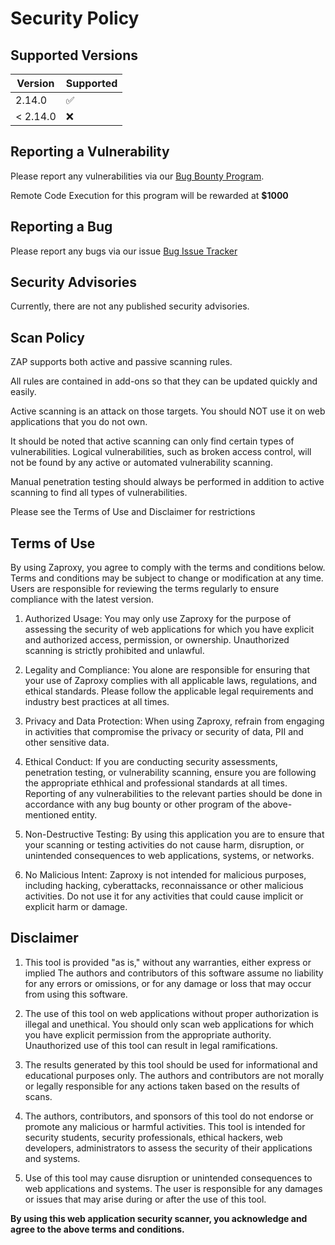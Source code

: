 
# Security Policy

## Supported Versions

| Version  | Supported          |
| -------- | ------------------ |
| 2.14.0   | :white_check_mark: |
| < 2.14.0 | :x:                |

## Reporting a Vulnerability

Please report any vulnerabilities via our [Bug Bounty Program](https://bugcrowd.com/owaspzap).

Remote Code Execution for this program will be rewarded at __$1000__

## Reporting a Bug

Please report any bugs via our issue [Bug Issue Tracker](https://github.com/zaproxy/zaproxy/issues/new/choose)

## Security Advisories

Currently, there are not any published security advisories.

## Scan Policy

ZAP supports both active and passive scanning rules.

All rules are contained in add-ons so that they can be updated quickly and easily.

Active scanning is an attack on those targets.
You should NOT use it on web applications that you do not own.

It should be noted that active scanning can only find certain types of vulnerabilities.
Logical vulnerabilities, such as broken access control, will not be found by any active or automated vulnerability scanning.

Manual penetration testing should always be performed in addition to active scanning to find all types of vulnerabilities.

Please see the Terms of Use and Disclaimer for restrictions

## Terms of Use

By using Zaproxy, you agree to comply with the terms and conditions below. Terms and conditions may be subject to change or modification at any time. Users are responsible for reviewing the terms regularly to ensure compliance with the latest version.

1. Authorized Usage: You may only use Zaproxy for the purpose of assessing the security of web applications for which you have explicit and authorized access, permission, or ownership. Unauthorized scanning is strictly prohibited and unlawful.

2. Legality and Compliance: You alone are responsible for ensuring that your use of Zaproxy complies with all applicable laws, regulations, and ethical standards. Please follow the applicable legal requirements and industry best practices at all times.

3. Privacy and Data Protection: When using Zaproxy, refrain from engaging in activities that compromise the privacy or security of data, PII and other sensitive data.

4. Ethical Conduct: If you are conducting security assessments, penetration testing, or vulnerability scanning, ensure you are following the appropriate ethhical and professional standards at all times. Reporting of any vulnerabilities to the relevant parties should be done in accordance with any bug bounty or other program of the above-mentioned entity.

5. Non-Destructive Testing: By using this application you are to ensure that your scanning or testing activities do not cause harm, disruption, or unintended consequences to web applications, systems, or networks. 

6. No Malicious Intent: Zaproxy is not intended for malicious purposes, including hacking, cyberattacks, reconnaissance or other malicious activities. Do not use it for any activities that could cause implicit or explicit harm or damage.


## Disclaimer


1. This tool is provided "as is," without any warranties, either express or implied The authors and contributors of this software assume no liability for any errors or omissions, or for any damage or loss that may occur from using this software.

2. The use of this tool on web applications without proper authorization is illegal and unethical. You should only scan web applications for which you have explicit permission from the appropriate authority. Unauthorized use of this tool can result in legal ramifications.

3. The results generated by this tool should be used for informational and educational purposes only. The authors and contributors are not morally or legally responsible for any actions taken based on the results of scans. 

4. The authors, contributors, and sponsors of this tool do not endorse or promote any malicious or harmful activities. This tool is intended for security students, security professionals, ethical hackers, web developers, administrators to assess the security of their applications and systems.

5. Use of this tool may cause disruption or unintended consequences to web applications and systems. The user is responsible for any damages or issues that may arise during or after the use of this tool.


**By using this web application security scanner, you acknowledge and agree to the above terms and conditions.**


